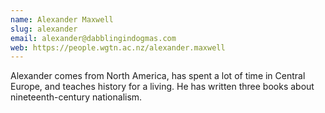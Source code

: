 ```yaml
---
name: Alexander Maxwell
slug: alexander
email: alexander@dabblingindogmas.com
web: https://people.wgtn.ac.nz/alexander.maxwell
---
```


Alexander comes from North America, has spent a lot of time in Central Europe, and teaches history for a living. He has written three books about nineteenth-century nationalism.
